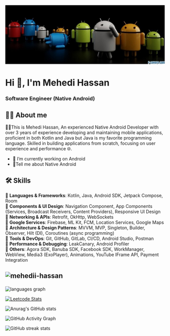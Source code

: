 <img src="https://github.com/mehedii-hassan/mehedii-hassan/blob/main/profile_banner.jpg"> 

# Hi 👋, I'm Mehedi Hassan
### Software Engineer (Native Android)

## 👨‍💻 About me

👨‍💻This is  Mehedi Hassan, An experienced Native Android Developer with over 3 years of experience developing and maintaining mobile applications, proficient in both Kotlin and Java but Java is my favorite programming language. Skilled in building applications from scratch, focusing on user experience and performance 🌐.


- 🔭 I’m currently working on Android
- 🚀Tell me about Native Android

  

## 🛠️ Skills
🧩 **Languages & Frameworks**: Kotlin, Java, Android SDK, Jetpack Compose, Room  
🧩 **Components & UI Design**: Navigation Component, App Components (Services, Broadcast Receivers, Content Providers), Responsive UI Design  
🧩 **Networking & APIs**: Retrofit, OkHttp, WebSockets  
🧩 **Google Services**: Firebase, ML Kit, FCM, Location Services, Google Maps  
🧩 **Architecture & Design Patterns**: MVVM, MVP, Singleton, Builder, Observer, Hilt (DI), Coroutines (async programming)  
🧩 **Tools & DevOps**: Git, GitHub, GitLab, CI/CD, Android Studio, Postman  
🧩 **Performance & Debugging**: LeakCanary, Android Profiler  
🧩 **Others**: Agora SDK, Banuba SDK, Facebook SDK, WorkManager, WebView, Media3 (ExoPlayer), Animations, YouTube IFrame API, Payment Integration


## <p align="left"> <img src="https://komarev.com/ghpvc/?username=mehedii-hassan&label=Profile%20views&color=0e75b6&style=flat" alt="mehedii-hassan" /> </p>



  <img src="https://github-readme-stats.vercel.app/api/top-langs?locale=en&hide_title=false&layout=compact&card_width=412&langs_count=5&theme=dracula&hide_border=true&username=mehedii-hassan" height="200" alt="languages graph"  />


[![Leetcode Stats](https://leetcard.jacoblin.cool/Mehedi_Hassan_?theme=dark)](https://leetcode.com/Mehedi_Hassan_)

![Anurag's GitHub stats](https://github-readme-stats.vercel.app/api?username=mehedii-hassan&show_icons=true&theme=dracula)


![GitHub Activity Graph](https://activity-graph.herokuapp.com/graph?username=mehedii-hassan)  

![GitHub streak stats](https://streak-stats.demolab.com/?user=mehedii-hassan)  


 
